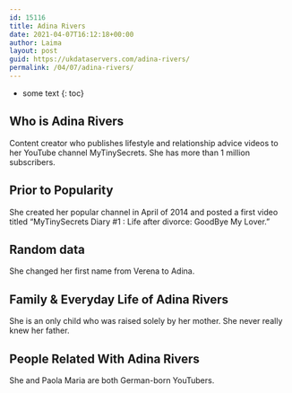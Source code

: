 ```yaml
---
id: 15116
title: Adina Rivers
date: 2021-04-07T16:12:18+00:00
author: Laima
layout: post
guid: https://ukdataservers.com/adina-rivers/
permalink: /04/07/adina-rivers/
---
```


* some text
{: toc}


## Who is Adina Rivers
                  
                  
                  
Content creator who publishes lifestyle and relationship advice videos to her YouTube channel MyTinySecrets. She has more than 1 million subscribers.
                  
              
            
              
            
                
                
                
## Prior to Popularity
                  
                  
                  
She created her popular channel in April of 2014 and posted a first video titled &#8220;MyTinySecrets Diary #1 : Life after divorce: GoodBye My Lover.&#8221;
                  
              
            
              
            
                
                
                
## Random data
                  
                  
                  
She changed her first name from Verena to Adina.
                  
              
            
              
            
                
                
                
## Family & Everyday Life of Adina Rivers
                  
                  
                  
She is an only child who was raised solely by her mother. She never really knew her father.
                  
              
            
              
            
                
                
                
## People Related With Adina Rivers
                  
                  
                  
She and Paola Maria are both German-born YouTubers.
                  
              
            
              
            
                
              
            
              
              
            
            
              
            
          
          
          